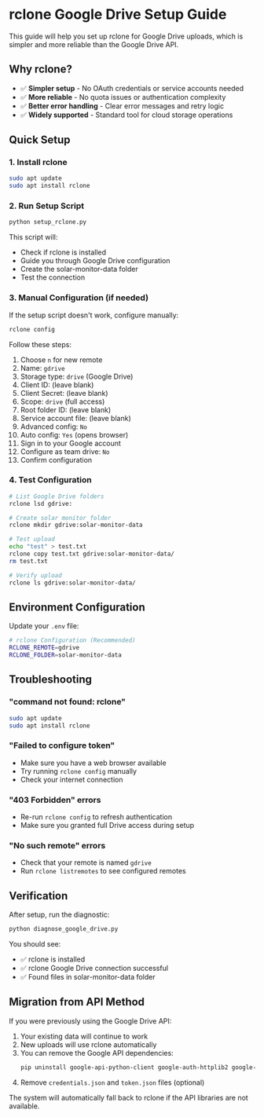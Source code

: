 # rclone Google Drive Setup Guide

This guide will help you set up rclone for Google Drive uploads, which is simpler and more reliable than the Google Drive API.

## Why rclone?

- ✅ **Simpler setup** - No OAuth credentials or service accounts needed
- ✅ **More reliable** - No quota issues or authentication complexity
- ✅ **Better error handling** - Clear error messages and retry logic
- ✅ **Widely supported** - Standard tool for cloud storage operations

## Quick Setup

### 1. Install rclone
```bash
sudo apt update
sudo apt install rclone
```

### 2. Run Setup Script
```bash
python setup_rclone.py
```

This script will:
- Check if rclone is installed
- Guide you through Google Drive configuration
- Create the solar-monitor-data folder
- Test the connection

### 3. Manual Configuration (if needed)

If the setup script doesn't work, configure manually:

```bash
rclone config
```

Follow these steps:
1. Choose `n` for new remote
2. Name: `gdrive`
3. Storage type: `drive` (Google Drive)
4. Client ID: (leave blank)
5. Client Secret: (leave blank)
6. Scope: `drive` (full access)
7. Root folder ID: (leave blank)
8. Service account file: (leave blank)
9. Advanced config: `No`
10. Auto config: `Yes` (opens browser)
11. Sign in to your Google account
12. Configure as team drive: `No`
13. Confirm configuration

### 4. Test Configuration

```bash
# List Google Drive folders
rclone lsd gdrive:

# Create solar monitor folder
rclone mkdir gdrive:solar-monitor-data

# Test upload
echo "test" > test.txt
rclone copy test.txt gdrive:solar-monitor-data/
rm test.txt

# Verify upload
rclone ls gdrive:solar-monitor-data/
```

## Environment Configuration

Update your `.env` file:
```bash
# rclone Configuration (Recommended)
RCLONE_REMOTE=gdrive
RCLONE_FOLDER=solar-monitor-data
```

## Troubleshooting

### "command not found: rclone"
```bash
sudo apt update
sudo apt install rclone
```

### "Failed to configure token"
- Make sure you have a web browser available
- Try running `rclone config` manually
- Check your internet connection

### "403 Forbidden" errors
- Re-run `rclone config` to refresh authentication
- Make sure you granted full Drive access during setup

### "No such remote" errors
- Check that your remote is named `gdrive`
- Run `rclone listremotes` to see configured remotes

## Verification

After setup, run the diagnostic:
```bash
python diagnose_google_drive.py
```

You should see:
- ✅ rclone is installed
- ✅ rclone Google Drive connection successful
- ✅ Found files in solar-monitor-data folder

## Migration from API Method

If you were previously using the Google Drive API:

1. Your existing data will continue to work
2. New uploads will use rclone automatically
3. You can remove the Google API dependencies:
   ```bash
   pip uninstall google-api-python-client google-auth-httplib2 google-auth-oauthlib
   ```
4. Remove `credentials.json` and `token.json` files (optional)

The system will automatically fall back to rclone if the API libraries are not available.
